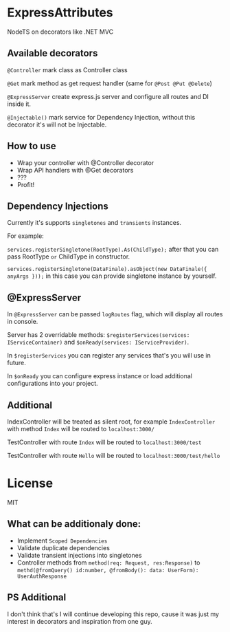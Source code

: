 # ExpressAttributes
NodeTS on decorators like .NET MVC

## Available decorators
`@Controller` mark class as Controller class

`@Get` mark method as get request handler (same for `@Post @Put @Delete`)

`@ExpressServer` create express.js server and configure all routes and DI inside it.

`@Injectable()` mark service for Dependency Injection, without this decorator it's will not be Injectable.

## How to use
 * Wrap your controller with @Controller decorator
 * Wrap API handlers with @Get decorators
 * ???
 * Profit!

## Dependency Injections

Currently it's supports `singletones` and `transients` instances.

For example:

```services.registerSingletone(RootType).As(ChildType);``` after that you can pass RootType `or` ChildType in constructor.

```services.registerSingletone(DataFinale).asObject(new DataFinale({ anyArgs }));``` in this case you can provide singletone instance by yourself.

## @ExpressServer

In `@ExpressServer` can be passed `logRoutes` flag, which will display all routes in console.

Server has 2 overridable methods: ```$registerServices(services: IServiceContainer)``` and ```$onReady(services: IServiceProvider)```.

In `$registerServices` you can register any services that's you will use in future.

In `$onReady` you can configure express instance or load additional configurations into your project.

## Additional

IndexController will be treated as silent root, for example `IndexController` with method `Index` will be routed to `localhost:3000/`

TestController with route `Index` will be routed to `localhost:3000/test`

TestController with route `Hello` will be routed to `localhost:3000/test/hello`

# License
MIT

## What can be additionaly done:
* Implement `Scoped Dependencies`
* Validate duplicate dependencies
* Validate transient injections into singletones
* Controller methods from ```method(req: Request, res:Response)``` to ```methd(@fromQuery() id:number, @fromBody(): data: UserForm): UserAuthResponse```

## PS Additional 

I don't think that's I will continue developing this repo, cause it was just my interest in decorators and inspiration from one guy.